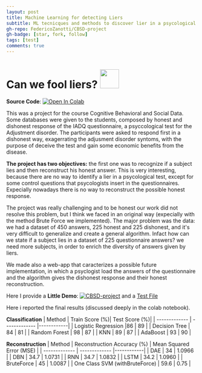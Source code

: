 ```yaml
---
layout: post
title: Machine Learning for detecting Liers
subtitle: ML tecnicques and methods to discover lier in a psycological questionnaire and reconstructing their honest response
gh-repo: FedericoZanotti/CBSD-project
gh-badge: [star, fork, follow]
tags: [test]
comments: true
---
```


#  Can we fool liers? [<img src="[logo_github.png](https://www.google.com/search?q=github+logo&rlz=1C1GCEA_enSM987SM987&sxsrf=ALiCzsYf7vkaq5szsCtqBsUOiIF6XHq56g:1655721099441&tbm=isch&source=iu&ictx=1&vet=1&fir=Kq4l3mSBVj08zM%252CH8p6HHzcTglWAM%252C_%253BLp2OqU7fPdjSMM%252CkHlC0fHCgyWhTM%252C_%253B8AE_J5pAtu3iiM%252CTXCcjLeV5gKBaM%252C_%253BF4N7nNsmAvS0zM%252CTXCcjLeV5gKBaM%252C_%253BG9U2Dai9GVGdNM%252CJY-eVDG-JQ2uaM%252C_%253B_OjrNiGLxhfxQM%252C6c2yz7gdNvDU7M%252C_%253BfLKD7QptF_vjyM%252CH8p6HHzcTglWAM%252C_%253BkA2-FqAeptEp1M%252CaZMTzBMUx1GvGM%252C_%253BdO1l3HgJbssG8M%252CgwkaSaXL7ezQZM%252C_%253BIeefiN93NoNWmM%252CzAWdjHONKkQJQM%252C_%253BB9I6N7fsJkqtQM%252CVduUm5bUIj50qM%252C_%253BJdCuiEb92j8WmM%252ChOKru3WHzG-XsM%252C_%253B48_LdUHs4o-K2M%252Cz2e7RYj-WGKlvM%252C_%253BYj_--20JGCXo6M%252CmAJcICWgW1273M%252C_&usg=AI4_-kQcI53jk8eIc4xiPab9cSAHoVmoTQ&sa=X&ved=2ahUKEwiQs-rf6bv4AhWPzaQKHUD4DQsQ9QF6BAgqEAE&biw=1920&bih=918#imgrc=8AE_J5pAtu3iiM)" width=50/>](https://github.com/FedericoZanotti/CBSD-project.git)


**Source Code**: [![Open In Colab](https://colab.research.google.com/assets/colab-badge.svg)](https://colab.research.google.com/github/FedericoZanotti/FEdericoZanotti.github.io/blob/master/project_filesCBSD_Project_IADQ.ipynb)


This was a project for the course Cognitive Behavioral and Social Data. Some databases were given to the students, composed by honest and dishonest response of the IADQ questionnaire, a psyccological test for the Adjustment disorder. The participants were asked to respond first in a dishonest way, exagerrating the adjusment disorder syntoms, with the purpose of deceive the test and gain some economic benefits from the disease. 

**The project has two objectives:** the first one was to recognize if a subject lies and then reconstruct his honest answer. This is very interesting, because there are no way to identify a lier in a psycological test, except for some control questions that psycologists insert in the questionnaires. Expecially nowadays there is no way to reconstruct the possible honest response.

The project was really challenging and to be honest our work did not resolve this problem, but I think we faced in an original way (expecially with the method Brute Force we implemented). The major problem was the data: we had a dataset of 450 answers, 225 honest and 225 dishonest, and it's very difficult to generalize and create a general algorithm. Infact how can we state if a subject lies in a dataset of 225 questionnaire answers? we need more subjects, in order to enrich the diversity of answers given by liers.

We made also a web-app that caracterizes a possible future implementation, in which a psyclogist load the answers of the questionnaire and the algorithm gives the dishonest response and their honest reconstruction.

Here I provide a **Little Demo**:  [![CBSD-project](https://static.streamlit.io/badges/streamlit_badge_black_white.svg)](https://share.streamlit.io/federicozanotti/cbsd-project/main/app.py) and a <a id="raw-url" href="https://raw.githubusercontent.com/FedericoZanotti/FedericoZanotti.github.io/master/_posts/test.csv">Test File</a>

Here i reported the final results (discussed deeply in the colab notebook).

**Classification**
| Method  | Train Score (%)| Test Score (%)|
| ------------- | ------------- |------------|
| Logistic Regression  |86   | 89  |
| Decision Tree  | 84   | 81  |
| Random Forest  | 98 | 87  |
| KNN | 89  | 87  |
| AdaBoost | 93  | 90  |

**Reconstruction**
| Method  | Reconstruction Accuracy (%) | Mean Squared Error (MSE) |
| ------------- | ------------- |------------|
| DAE | 34 | 1.0966 |
| DBN | 34.7 | 1.0731 |
| RNN  |  34.7 | 1.0832 |
| LSTM | 34.2  | 1.0960 |
| BruteForce | 45 | 1.0087 |
| One Class SVM (withBruteForce) | 59.6 | 0.75 |
